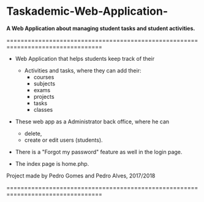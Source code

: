 # Taskademic-Web-Application-
**A Web Application about managing student tasks and student activities.**

================================================================================= 
* Web Application that helps students keep track of their 
  * Activities and tasks, where they can add their: 
    * courses
    * subjects
    * exams 
    * projects
    * tasks
    * classes
* These web app as a Administrator back office, where he can 
    * delete, 
    * create or edit users (students).
* There is a "Forgot my password" feature as well in the login page.

* The index page is home.php.


Project made by Pedro Gomes and Pedro Alves, 2017/2018

=================================================================================
